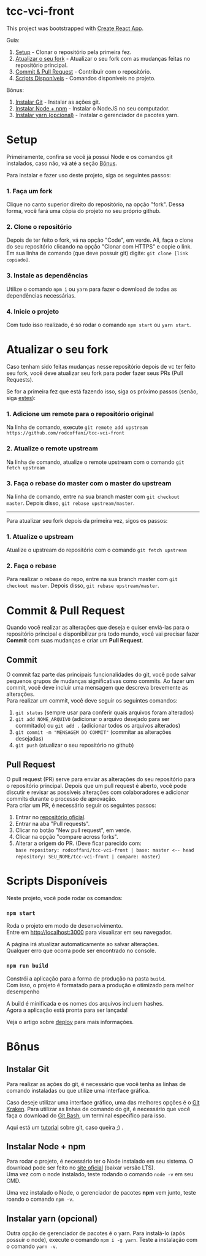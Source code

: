 # tcc-vci-front

This project was bootstrapped with [Create React App](https://github.com/facebook/create-react-app).

Guia: 

1. [Setup](#setup) - Clonar o repositório pela primeira fez.
2. [Atualizar o seu fork](#fork) - Atualizar o seu fork com as mudanças feitas no repositório principal.
3. [Commit & Pull Request](#commitPR) - Contribuir com o repositório.
3. [Scripts Disponíveis](#scripts) - Comandos disponíveis no projeto.

Bônus: 

1. [Instalar Git](#git) - Instalar as ações git.
2. [Instalar Node + npm](#node) - Instalar o NodeJS no seu computador.
3. [Instalar yarn (opcional)](#yarn) - Instalar o gerenciador de pacotes yarn.

<a name="setup"></a>
# Setup

Primeiramente, confira se você já possui Node e os comandos git instalados, caso não, vá até a seção [Bônus](#bonus).


Para instalar e fazer uso deste projeto, siga os seguintes passos: 
### 1. Faça um **fork**

Clique no canto superior direito do repositório, na opção "fork". Dessa forma, você fará uma cópia do projeto no seu próprio github.

### 2. Clone o repositório

Depois de ter feito o fork, vá na opção "Code", em verde. Ali, faça o clone do seu repositório clicando na opção "Clonar com HTTPS" e copie o link. \
Em sua linha de comando (que deve possuir git) digite: `git clone [link copiado]`.

### 3. Instale as dependências

Utilize o comando `npm i` ou `yarn` para fazer o download de todas as dependências necessárias.
        
### 4. Inicie o projeto

Com tudo isso realizado, é só rodar o comando `npm start` ou `yarn start`.

<a name="fork"></a>
# Atualizar o seu fork

Caso tenham sido feitas mudanças nesse repositório depois de vc ter feito seu fork, você deve atualizar seu fork para poder fazer seus PRs (Pull Requests).

Se for a primeira fez que está fazendo isso, siga os próximo passos (senão, siga [estes](#segundosPassos)):

### 1. Adicione um remote para o repositório original

Na linha de comando, execute `git remote add upstream https://github.com/rodcoffani/tcc-vci-front`

### 2. Atualize o remote upstream

Na linha de comando, atualize o remote upstream com o comando `git fetch upstream`

### 3. Faça o rebase do master com o master do upstream

Na linha de comando, entre na sua branch master com `git checkout master`. Depois disso, `git rebase upstream/master`.

<hr />

<a name="segundosPassos"></a>
Para atualizar seu fork depois da primeira vez, sigos os passos:

### 1. Atualize o upstream

Atualize o upstream do repositório com o comando `git fetch upstream`

### 2. Faça o rebase 

Para realizar o rebase do repo, entre na sua branch master com `git checkout master`. Depois disso, `git rebase upstream/master`.

<a name="commitPR"></a>
# Commit & Pull Request

Quando você realizar as alterações que deseja e quiser enviá-las para o repositório principal e disponibilizar pra todo mundo, você vai precisar fazer **Commit** com suas mudanças e criar um **Pull Request**.

## Commit

O commit faz parte das principais funcionalidades do git, você pode salvar pequenos grupos de mudanças significativas como commits. Ao fazer um commit, você deve incluir uma mensagem que descreva brevemente as alterações. \
Para realizar um commit, você deve seguir os seguintes comandos:

1. `git status` (sempre usar para conferir quais arquivos foram alterados)
2. `git add NOME_ARQUIVO` (adicionar o arquivo desejado para ser commitado) ou `git add .` (adicionar todos os arquivos alterados)
3. `git commit -m "MENSAGEM DO COMMIT"` (commitar as alterações desejadas)
4. `git push` (atualizar o seu repositório no github)

## Pull Request

O pull request (PR) serve para enviar as alterações do seu repositório para o repositório principal. Depois que um pull request é aberto, você pode discutir e revisar as possíveis alterações com colaboradores e adicionar commits durante o processo de aprovação. \
Para criar um PR, é necessário seguir os seguintes passos:

1. Entrar no [repositório oficial](https://github.com/rodcoffani/tcc-vci-front).
2. Entrar na aba "Pull requests".
3. Clicar no botão "New pull request", em verde.
4. Clicar na opção "compare across forks".
5. Alterar a origem do PR. (Deve ficar parecido com: \
```base repository: rodcoffani/tcc-vci-front | base: master <-- head repository: SEU_NOME/tcc-vci-front | compare: master```)

<a name="scripts"></a>
# Scripts Disponíveis

Neste projeto, você pode rodar os comandos:

### `npm start`

Roda o projeto em modo de desenvolvimento.<br />
Entre em [http://localhost:3000](http://localhost:3000) para visualizar em seu navegador.

A página irá atualizar automaticamente ao salvar alterações.<br />
Qualquer erro que ocorra pode ser encontrado no console.

### `npm run build`

Constrói a aplicação para a forma de produção na pasta `build`.<br />
Com isso, o projeto é formatado para a produção e otimizado para melhor desempenho

A build é minificada e os nomes dos arquivos incluem hashes. <br />
Agora a aplicação está pronta para ser lançada!

Veja o artigo sobre [deploy](https://facebook.github.io/create-react-app/docs/deployment) para mais informações.

<a name="bonus"></a>
# Bônus

<a name="git"></a>
## Instalar Git

Para realizar as ações do git, é necessário que você tenha as linhas de comando instaladas ou que utilize uma interface gráfica.

Caso deseje utilizar uma interface gráfico, uma das melhores opções é o [Git Kraken](https://www.gitkraken.com/).
Para utilizar as linhas de comando do git, é necessário que você faça o download do [Git Bash](https://git-scm.com/downloads), um terminal específico para isso.

Aqui está um [tutorial](https://github.com/DanielHe4rt/git4noobs) sobre git, caso queira ;) . 

<a name="node"></a>
## Instalar Node + npm

Para rodar o projeto, é necessário ter o Node instalado em seu sistema. O download pode ser feito no [site oficial](https://nodejs.org/pt-br/) (baixar versão LTS). \
Uma vez com o node instalado, teste rodando o comando `node -v` em seu CMD.

Uma vez instalado o Node, o gerenciador de pacotes **npm** vem junto, teste roando o comando `npm -v`.

<a name="yarn"></a>
## Instalar yarn (opcional)

Outra opção de gerenciador de pacotes é o yarn. Para instalá-lo (após possuir o node), execute o comando `npm i -g yarn`. Teste a instalação com o comando `yarn -v`.
